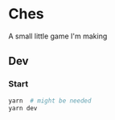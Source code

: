 # Ches

A small little game I'm making

## Dev

### Start

```bash
yarn  # might be needed
yarn dev
```
